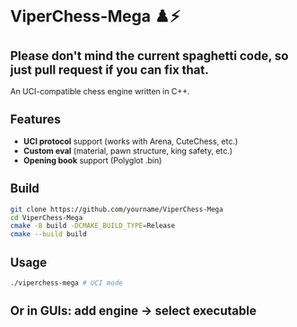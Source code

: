 # ViperChess-Mega ♟️⚡

## Please don't mind the current spaghetti code, so just pull request if you can fix that.

An UCI-compatible chess engine written in C++.

## Features
- **UCI protocol** support (works with Arena, CuteChess, etc.)  
- **Custom eval** (material, pawn structure, king safety, etc.)  
- **Opening book** support (Polyglot .bin)  

## Build
```sh
git clone https://github.com/yourname/ViperChess-Mega
cd ViperChess-Mega
cmake -B build -DCMAKE_BUILD_TYPE=Release
cmake --build build
```
## Usage
```sh
./viperchess-mega # UCI mode
```
## Or in GUIs: add engine -> select executable

